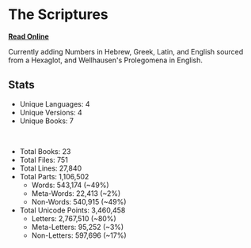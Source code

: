 # The Scriptures

**[Read Online](https://r-neal-kelly.github.io/the_scriptures/)**

Currently adding Numbers in Hebrew, Greek, Latin, and English sourced from a Hexaglot, and Wellhausen's Prolegomena in English.

## Stats

- Unique Languages: 4
- Unique Versions: 4
- Unique Books: 7

<br>

- Total Books: 23
- Total Files: 751
- Total Lines: 27,840
- Total Parts: 1,106,502
    - Words: 543,174 (~49%)
    - Meta-Words: 22,413 (~2%)
    - Non-Words: 540,915 (~49%)
- Total Unicode Points: 3,460,458
    - Letters: 2,767,510 (~80%)
    - Meta-Letters: 95,252 (~3%)
    - Non-Letters: 597,696 (~17%)
